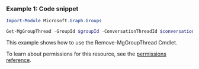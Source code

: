 ### Example 1: Code snippet

```powershellImport-Module Microsoft.Graph.Groups

Get-MgGroupThread -GroupId $groupId -ConversationThreadId $conversationThreadId
```
This example shows how to use the Remove-MgGroupThread Cmdlet.
To learn about permissions for this resource, see the [permissions reference](/graph/permissions-reference).

